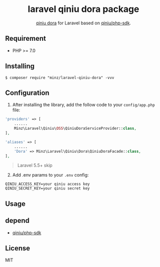 <h1 align="center">laravel qiniu dora package</h1>

<p align="center">
<a href="https://www.qiniu.com/products/dora">qiniu dora</a> for Laravel based on <a href="https://github.com/qiniu/php-sdk">qiniu/php-sdk</a>.
</p>



## Requirement

-   PHP >= 7.0

## Installing

```shell
$ composer require "minz/laravel-qiniu-dora" -vvv
```

## Configuration

1. After installing the library, add the follow code to your `config/app.php` file:

```php
'providers' => [
    ......
    Minz\Laravel\Qiniu\OSS\QiniuDoraServiceProvider::class,
],

'aliases' => [
    ......
    'Dora' => Minz\Laravel\Qiniu\Dora\QiniuDoraFacade::class,
],
```

> Laravel 5.5+ skip

2. Add .env params to your `.env` config:

```shell
QINIU_ACCESS_KEY=your qiniu access key
QINIU_SECRET_KEY=your qiniu secret key
```

## Usage

## depend

-   [qiniu/php-sdk](https://github.com/qiniu/php-sdk">qiniu/php-sdk)
## License

MIT
